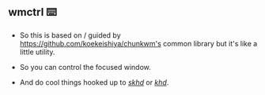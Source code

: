 ## wmctrl ⌨️ 

- So this is based on / guided by https://github.com/koekeishiya/chunkwm's common library but it's like a little utility. 

- So you can control the focused window. 

- And do cool things hooked up to [*skhd*](https://github.com/koekeishiya/skhd) or [*khd*](https://github.com/koekeishiya/khd).
